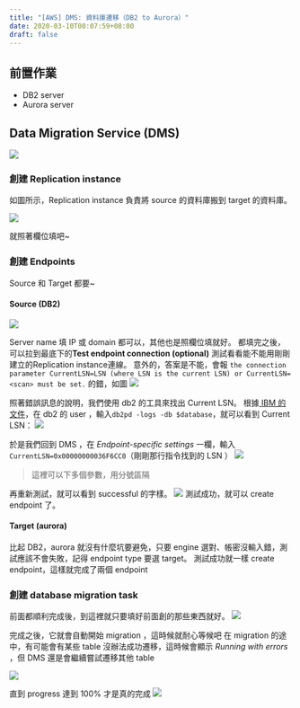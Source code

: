 ```yaml
---
title: "[AWS] DMS: 資料庫遷移（DB2 to Aurora）"
date: 2020-03-10T00:07:59+08:00
draft: false
---
```


## 前置作業

- DB2 server
- Aurora server

## Data Migration Service (DMS)

![](https://i.imgur.com/pPJNlMY.png)

### 創建 Replication instance

如圖所示，Replication instance 負責將 source 的資料庫搬到 target 的資料庫。

![](https://i.imgur.com/Ft017yU.png)

就照著欄位填吧~

### 創建 Endpoints

Source 和 Target 都要~

#### Source (DB2)

![](https://i.imgur.com/sf1xrzM.png)
 
Server name 填 IP 或 domain 都可以，其他也是照欄位填就好。
都填完之後，可以拉到最底下的**Test endpoint connection (optional)** 測試看看能不能用剛剛建立的Replication instance連線。
意外的，答案是不能，會報 ```the connection parameter CurrentLSN=LSN (where LSN is the current LSN) or CurrentLSN=<scan> must be set.``` 的錯，如圖
![](https://i.imgur.com/HDxVW0C.png)

照著錯誤訊息的說明，我們使用 db2 的工具來找出 Current LSN。
根據[ IBM 的文件](https://www.ibm.com/support/pages/checking-lsn-size-db2-database)，在 db2 的 user ，輸入```db2pd -logs -db $database```，就可以看到 Current LSN：
![](https://i.imgur.com/Yc7cZJe.png)

於是我們回到 DMS ，在 *Endpoint-specific settings* 一欄，輸入```CurrentLSN=0x00000000036F6CC0```（剛剛那行指令找到的 LSN ）
![](https://i.imgur.com/V39t6jU.png)

> 這裡可以下多個參數，用分號區隔

再重新測試，就可以看到 successful 的字樣。
![](https://i.imgur.com/h1KdS9l.png)
測試成功，就可以 create endpoint 了。

#### Target (aurora)

比起 DB2，aurora 就沒有什麼坑要避免，只要 engine 選對、帳密沒輸入錯，測試應該不會失敗，記得 endpoint type 要選 target。
測試成功就一樣 create endpoint，這樣就完成了兩個 endpoint

### 創建 database migration task

前面都順利完成後，到這裡就只要填好前面創的那些東西就好。
![](https://i.imgur.com/Bf74KAw.png)

完成之後，它就會自動開始 migration ，這時候就耐心等候吧
在 migration 的途中，有可能會有某些 table 沒辦法成功遷移，這時候會顯示 *Running with errors* ，但 DMS 還是會繼續嘗試遷移其他 table

![](https://i.imgur.com/VkP1SCt.png)

直到 progress 達到 100% 才是真的完成
![](https://i.imgur.com/WWhOFMd.png)